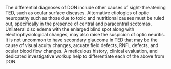 The differential diagnoses of DON include other causes of sight-threatening TED, such as ocular surface diseases. Alternative etiologies of optic neuropathy such as those due to toxic and nutritional causes must be ruled out, specifically in the presence of central and paracentral scotomas. Unilateral disc edema with the enlarged blind spot along with electrophysiological changes, may also raise the suspicion of optic neuritis. It is not uncommon to have secondary glaucoma in TED that may be the cause of visual acuity changes, arcuate field defects, RNFL defects, and ocular blood flow changes. A meticulous history, clinical evaluation, and dedicated investigative workup help to differentiate each of the above from DON.
